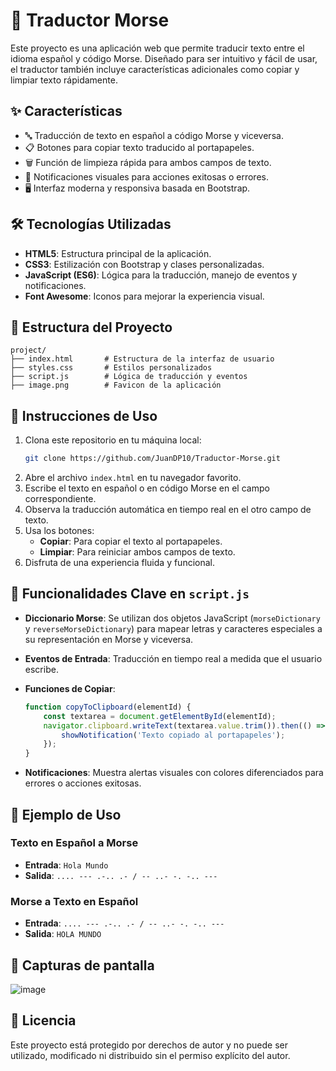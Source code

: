 # 📡 Traductor Morse

Este proyecto es una aplicación web que permite traducir texto entre el idioma español y código Morse. Diseñado para ser intuitivo y fácil de usar, el traductor también incluye características adicionales como copiar y limpiar texto rápidamente.

## ✨ Características

- 🔤 Traducción de texto en español a código Morse y viceversa.
- 📋 Botones para copiar texto traducido al portapapeles.
- 🗑️ Función de limpieza rápida para ambos campos de texto.
- 🔔 Notificaciones visuales para acciones exitosas o errores.
- 🖥️ Interfaz moderna y responsiva basada en Bootstrap.

## 🛠️ Tecnologías Utilizadas

- **HTML5**: Estructura principal de la aplicación.
- **CSS3**: Estilización con Bootstrap y clases personalizadas.
- **JavaScript (ES6)**: Lógica para la traducción, manejo de eventos y notificaciones.
- **Font Awesome**: Iconos para mejorar la experiencia visual.

## 📂 Estructura del Proyecto

```plaintext
project/
├── index.html       # Estructura de la interfaz de usuario
├── styles.css       # Estilos personalizados
├── script.js        # Lógica de traducción y eventos
├── image.png        # Favicon de la aplicación
```

## 🚀 Instrucciones de Uso

1. Clona este repositorio en tu máquina local:
   ```bash
   git clone https://github.com/JuanDP10/Traductor-Morse.git
   ```
2. Abre el archivo `index.html` en tu navegador favorito.
3. Escribe el texto en español o en código Morse en el campo correspondiente.
4. Observa la traducción automática en tiempo real en el otro campo de texto.
5. Usa los botones:
   - **Copiar**: Para copiar el texto al portapapeles.
   - **Limpiar**: Para reiniciar ambos campos de texto.
6. Disfruta de una experiencia fluida y funcional.

## 🔧 Funcionalidades Clave en `script.js`

- **Diccionario Morse**: 
  Se utilizan dos objetos JavaScript (`morseDictionary` y `reverseMorseDictionary`) para mapear letras y caracteres especiales a su representación en Morse y viceversa.

- **Eventos de Entrada**: 
  Traducción en tiempo real a medida que el usuario escribe.

- **Funciones de Copiar**:
  ```javascript
  function copyToClipboard(elementId) {
      const textarea = document.getElementById(elementId);
      navigator.clipboard.writeText(textarea.value.trim()).then(() => {
          showNotification('Texto copiado al portapapeles');
      });
  }
  ```

- **Notificaciones**:
  Muestra alertas visuales con colores diferenciados para errores o acciones exitosas.

## 📜 Ejemplo de Uso

### Texto en Español a Morse
- **Entrada**: `Hola Mundo`
- **Salida**: `.... --- .-.. .- / -- ..- -. -.. ---`

### Morse a Texto en Español
- **Entrada**: `.... --- .-.. .- / -- ..- -. -.. ---`
- **Salida**: `HOLA MUNDO`

## 📸 Capturas de pantalla
![image](https://github.com/user-attachments/assets/cdc2fd3c-b0e1-449f-ba95-329fe8c8b4c2)


## 📜 Licencia

Este proyecto está protegido por derechos de autor y no puede ser utilizado, modificado ni distribuido sin el permiso explícito del autor.

